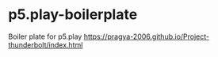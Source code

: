 # p5.play-boilerplate
Boiler plate for p5.play
https://pragya-2006.github.io/Project-thunderbolt/index.html
